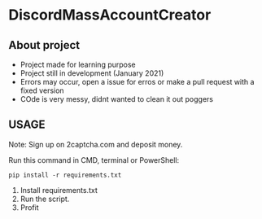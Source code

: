 # DiscordMassAccountCreator
 
 ## About project ##
- Project made for learning purpose
- Project still in development (January 2021)
- Errors may occur, open a issue for erros or make a pull request with a fixed version
- COde is very messy, didnt wanted to clean it out poggers

## USAGE ##
Note: Sign up on 2captcha.com and deposit money.

Run this command in CMD, terminal or PowerShell:
```
pip install -r requirements.txt
```
1. Install requirements.txt
2. Run the script.
3. Profit

